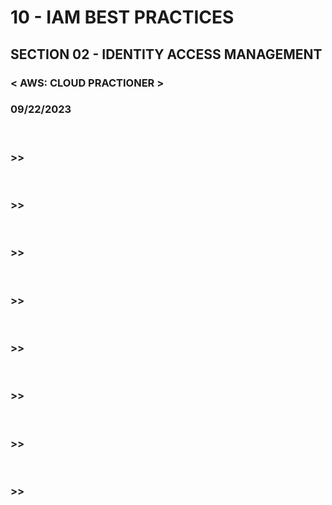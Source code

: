 # 10 - IAM BEST PRACTICES

## SECTION 02 - IDENTITY ACCESS MANAGEMENT <br>

### < AWS: CLOUD PRACTIONER ><br>

### 09/22/2023 <br>

<br>

### >>

<br>

### >>

<br>

### >>

<br>

### >>

<br>

### >>

<br>

### >>

<br>

### >>

<br>

### >>

<br>
